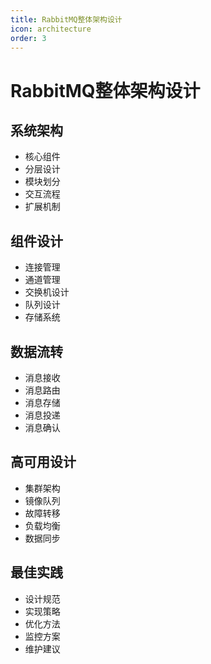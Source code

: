 ```yaml
---
title: RabbitMQ整体架构设计
icon: architecture
order: 3
---
```


# RabbitMQ整体架构设计

## 系统架构
- 核心组件
- 分层设计
- 模块划分
- 交互流程
- 扩展机制

## 组件设计
- 连接管理
- 通道管理
- 交换机设计
- 队列设计
- 存储系统

## 数据流转
- 消息接收
- 消息路由
- 消息存储
- 消息投递
- 消息确认

## 高可用设计
- 集群架构
- 镜像队列
- 故障转移
- 负载均衡
- 数据同步

## 最佳实践
- 设计规范
- 实现策略
- 优化方法
- 监控方案
- 维护建议
